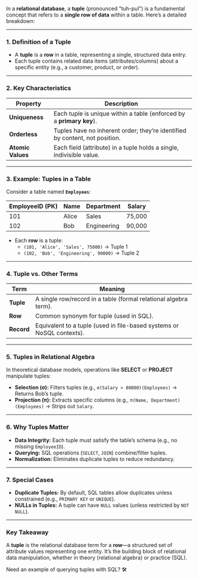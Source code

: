 In a **relational database**, a **tuple** (pronounced "tuh-pul") is a fundamental concept that refers to a **single row of data** within a table. Here’s a detailed breakdown:

---

### **1. Definition of a Tuple**
- A **tuple** is a **row** in a table, representing a single, structured data entry.
- Each tuple contains related data items (attributes/columns) about a specific entity (e.g., a customer, product, or order).

---

### **2. Key Characteristics**
| Property          | Description                                                                 |
|-------------------|-----------------------------------------------------------------------------|
| **Uniqueness**    | Each tuple is unique within a table (enforced by a **primary key**).        |
| **Orderless**     | Tuples have no inherent order; they’re identified by content, not position. |
| **Atomic Values** | Each field (attribute) in a tuple holds a single, indivisible value.        |

---

### **3. Example: Tuples in a Table**
Consider a table named **`Employees`**:

| **EmployeeID** (PK) | **Name**   | **Department** | **Salary** |
|---------------------|------------|----------------|------------|
| 101                 | Alice      | Sales          | 75,000     |
| 102                 | Bob        | Engineering    | 90,000     |

- Each **row** is a tuple:
  - `(101, 'Alice', 'Sales', 75000)` → Tuple 1  
  - `(102, 'Bob', 'Engineering', 90000)` → Tuple 2  

---

### **4. Tuple vs. Other Terms**
| Term        | Meaning                                                                 |
|-------------|-------------------------------------------------------------------------|
| **Tuple**   | A single row/record in a table (formal relational algebra term).        |
| **Row**     | Common synonym for tuple (used in SQL).                                 |
| **Record**  | Equivalent to a tuple (used in file-based systems or NoSQL contexts).   |

---

### **5. Tuples in Relational Algebra**
In theoretical database models, operations like **SELECT** or **PROJECT** manipulate tuples:
- **Selection (σ):** Filters tuples (e.g., `σ(Salary > 80000)(Employees)` → Returns Bob’s tuple.
- **Projection (π):** Extracts specific columns (e.g., `π(Name, Department)(Employees)` → Strips out `Salary`.

---

### **6. Why Tuples Matter**
- **Data Integrity:** Each tuple must satisfy the table’s schema (e.g., no missing `EmployeeID`).
- **Querying:** SQL operations (`SELECT`, `JOIN`) combine/filter tuples.
- **Normalization:** Eliminates duplicate tuples to reduce redundancy.

---

### **7. Special Cases**
- **Duplicate Tuples:** By default, SQL tables allow duplicates unless constrained (e.g., `PRIMARY KEY` or `UNIQUE`).
- **NULLs in Tuples:** A tuple can have `NULL` values (unless restricted by `NOT NULL`).

---

### **Key Takeaway**
A **tuple** is the relational database term for a **row**—a structured set of attribute values representing one entity. It’s the building block of relational data manipulation, whether in theory (relational algebra) or practice (SQL).

Need an example of querying tuples with SQL? 🛠️